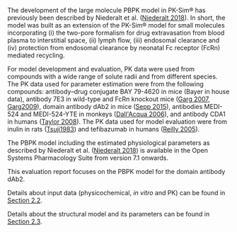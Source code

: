 

The development of the large molecule PBPK model in PK-Sim® has previously been described by Niederalt et al. ([Niederalt 2018](#5-references)). In short, the model was built as an extension of the PK-Sim® model for small molecules incorporating (i) the two-pore formalism for drug extravasation from blood plasma to interstitial space, (ii) lymph flow, (iii) endosomal clearance and (iv) protection from endosomal clearance by neonatal Fc receptor (FcRn) mediated recycling. 

For model development and evaluation, PK data were used from compounds with a wide range of solute radii and from different species. The PK data used for parameter estimation were from the following compounds:  antibody–drug conjugate BAY 79-4620 in mice (Bayer in house data),  antibody 7E3 in wild-type and FcRn knockout mice  ([Garg 2007](#5-references), [Garg2009](#5-references)), domain antibody dAb2 in mice ([Sepp 2015](#5-references)), antibodies MEDI-524 and MEDI-524-YTE in monkeys ([Dall'Acqua 2006](#5-references)), and antibody CDA1 in humans ([Taylor 2008](#5-references)). The PK data used for model evaluation were from inulin in rats  ([Tsuji1983](#5-references)) and tefibazumab in humans ([Reilly 2005](#5-references)).  

The PBPK model including the estimated physiological parameters as described by Niederalt et al. ([Niederalt 2018](#5-references)) is available in the Open Systems Pharmacology Suite from version 7.1 onwards.

This evaluation report focuses on the PBPK model for the domain antibody dAb2.

Details about input data (physicochemical, *in vitro* and PK) can be found in  [Section 2.2](#22-data).

Details about the structural model and its parameters can be found in  [Section 2.3](#23-model-parameters-and-assumptions).

